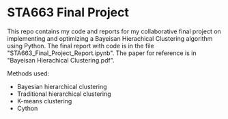 # STA663 Final Project
This repo contains my code and reports for my collaborative final project on implementing and optimizing a Bayeisan Hierachical Clustering algorithm using Python. The final report with code is in the file "STA663_Final_Project_Report.ipynb". The paper for reference is in "Bayeisan Hierachical Clustering.pdf".

Methods used:
* Bayesian hierarchical clustering
* Traditional hierarchical clustering
* K-means clustering
* Cython

